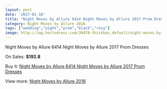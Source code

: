 ```yaml
---
layout: post
date: '2017-01-18'
title: "Night Moves by Allure 6414 Night Moves by Allure 2017 Prom Dresses"
category: Night Moves by Allure 2016
tags: ["wedding","night","prom","black","rosy"]
image: http://img.hectodress.com/30478-thickbox_default/night-moves-by-allure-6414-night-moves-by-allure-2012-prom-dresses.jpg
---
```

Night Moves by Allure 6414 Night Moves by Allure 2017 Prom Dresses

On Sales: **$192.8**
<a href="https://www.hectodress.com/night-moves-by-allure-2013/14040-night-moves-by-allure-6414-night-moves-by-allure-2012-prom-dresses.html"><amp-img layout="responsive" width="600" height="600" src="//img.hectodress.com/30478-thickbox_default/night-moves-by-allure-6414-night-moves-by-allure-2012-prom-dresses.jpg" alt="Night Moves by Allure 6414 Night Moves by Allure 2017 Prom Dresses 0" /></a>
<a href="https://www.hectodress.com/night-moves-by-allure-2013/14040-night-moves-by-allure-6414-night-moves-by-allure-2012-prom-dresses.html"><amp-img layout="responsive" width="600" height="600" src="//img.hectodress.com/30480-thickbox_default/night-moves-by-allure-6414-night-moves-by-allure-2012-prom-dresses.jpg" alt="Night Moves by Allure 6414 Night Moves by Allure 2017 Prom Dresses 1" /></a>
<a href="https://www.hectodress.com/night-moves-by-allure-2013/14040-night-moves-by-allure-6414-night-moves-by-allure-2012-prom-dresses.html"><amp-img layout="responsive" width="600" height="600" src="//img.hectodress.com/30479-thickbox_default/night-moves-by-allure-6414-night-moves-by-allure-2012-prom-dresses.jpg" alt="Night Moves by Allure 6414 Night Moves by Allure 2017 Prom Dresses 2" /></a>

Buy it: [Night Moves by Allure 6414 Night Moves by Allure 2017 Prom Dresses](https://www.hectodress.com/night-moves-by-allure-2013/14040-night-moves-by-allure-6414-night-moves-by-allure-2012-prom-dresses.html "Night Moves by Allure 6414 Night Moves by Allure 2017 Prom Dresses")

View more: [Night Moves by Allure 2016](https://www.hectodress.com/239-night-moves-by-allure-2013 "Night Moves by Allure 2016")